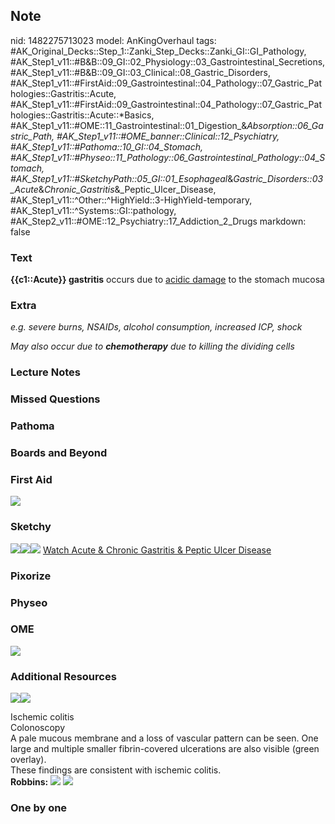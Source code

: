 ## Note
nid: 1482275713023
model: AnKingOverhaul
tags: #AK_Original_Decks::Step_1::Zanki_Step_Decks::Zanki_GI::GI_Pathology, #AK_Step1_v11::#B&B::09_GI::02_Physiology::03_Gastrointestinal_Secretions, #AK_Step1_v11::#B&B::09_GI::03_Clinical::08_Gastric_Disorders, #AK_Step1_v11::#FirstAid::09_Gastrointestinal::04_Pathology::07_Gastric_Pathologies::Gastritis::Acute, #AK_Step1_v11::#FirstAid::09_Gastrointestinal::04_Pathology::07_Gastric_Pathologies::Gastritis::Acute::*Basics, #AK_Step1_v11::#OME::11_Gastrointestinal::01_Digestion_&_Absorption::06_Gastric_Path, #AK_Step1_v11::#OME_banner::Clinical::12_Psychiatry, #AK_Step1_v11::#Pathoma::10_GI::04_Stomach, #AK_Step1_v11::#Physeo::11_Pathology::06_Gastrointestinal_Pathology::04_Stomach, #AK_Step1_v11::#SketchyPath::05_GI::01_Esophageal_&_Gastric_Disorders::03_Acute_&_Chronic_Gastritis_&_Peptic_Ulcer_Disease, #AK_Step1_v11::^Other::^HighYield::3-HighYield-temporary, #AK_Step1_v11::^Systems::GI::pathology, #AK_Step2_v11::#OME::12_Psychiatry::17_Addiction_2_Drugs
markdown: false

### Text
<div>
  <div>
    <b>{{c1::Acute}} gastritis</b> occurs due to <u>acidic
    damage</u> to the stomach mucosa
  </div>
</div>

### Extra
<i>e.g. severe burns, NSAIDs, alcohol consumption, increased ICP,
shock</i>
<div>
  <i>May also occur due to <b>chemotherapy</b> due to killing the
  dividing cells</i>
</div>

### Lecture Notes


### Missed Questions


### Pathoma


### Boards and Beyond


### First Aid
<img src="tmpDHmDYv.png">

### Sketchy
<img src=
"Screen%20Shot%202020-01-08%20at%206.58.27%20PM.JPG"><img src=
"Screen%20Shot%202020-01-08%20at%206.58.35%20PM.JPG"><img src=
"Zoverall%20picture%20(39)_1566160514431.JPG"> <a href=
"https://dashboard.sketchy.com/study/medical/courses/medical-pathophysiology/units/medical-pathophysiology-gi/videos/medical-pathophysiology-gi-esophageal-and-gastric-disorders-acute-and-chronic-gastritis-and-peptic-ulcer-disease?utm_source=anki&utm_medium=partnership&utm_campaign=february_update&utm_content=medical">
Watch Acute & Chronic Gastritis & Peptic Ulcer Disease</a>

### Pixorize


### Physeo


### OME
<div class="ome-widget">
  <a href=
  "https://onlinemeded.org/spa/psychiatry?ref=anki"><img src=
  "_OME_AnkiFlashcards_Topic_1.png"></a>
</div>

### Additional Resources
<img src="big_53d901cadcb81.jpg"><img src="53d901cadcb81.jpg">
<div>
  <div>
    <div>
      Ischemic colitis
    </div>
  </div>
  <div>
    <div>
      <div>
        Colonoscopy
      </div>
      <div>
        A pale mucous membrane and a loss of vascular pattern can
        be seen. One large and multiple smaller fibrin-covered
        ulcerations are also visible (green overlay).
      </div>
      <div>
        These findings are consistent with ischemic colitis.
      </div>
    </div>
  </div>
</div><b>Robbins:</b> <img src="tmpNkUEhG.png"> <img src=
"paste-cbc8aae9ea228447641e7ec00b5fca2b8a3e8f1d.png">

### One by one

